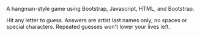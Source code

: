 A hangman-style game using Bootstrap, Javascript, HTML, and Bootstrap.

Hit any letter to guess. Answers are artist last names only, no spaces or special characters. Repeated guesses won't lower your lives left.